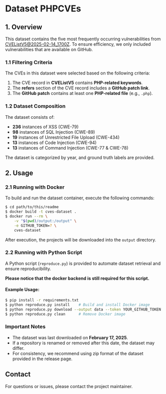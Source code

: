 # Dataset PHPCVEs

## 1. Overview
This dataset contains the five most frequently occurring vulnerabilities from [CVEListV5@2025-02-14_1700Z](https://github.com/CVEProject/cvelistV5). To ensure efficiency, we only included vulnerabilities that are available on GitHub.

### 1.1 Filtering Criteria
The CVEs in this dataset were selected based on the following criteria:
1. The CVE record in **CVEListV5** contains **PHP-related keywords**.
2. The **refers** section of the CVE record includes a **GitHub patch link**.
3. The **GitHub patch** contains at least one **PHP-related file** (e.g., `.php`).

### 1.2 Dataset Composition
The dataset consists of:
- **236** instances of XSS (CWE-79)
- **98** instances of SQL Injection (CWE-89)
- **19** instances of Unrestricted File Upload (CWE-434)
- **13** instances of Code Injection (CWE-94)
- **13** instances of Command Injection (CWE-77 & CWE-78)

The dataset is categorized by year, and ground truth labels are provided.

## 2. Usage

### 2.1 Running with Docker
To build and run the dataset container, execute the following commands:
```sh
$ cd path/to/this/readme
$ docker build -t cves-dataset .
$ docker run --rm \
    -v "$(pwd)/output:/output" \
    -e GITHUB_TOKEN=? \
    cves-dataset
```
After execution, the projects will be downloaded into the `output` directory.

### 2.2 Running with Python Script
A Python script (`reproduce.py`) is provided to automate dataset retrieval and ensure reproducibility. 

**Please notice that the docker backend is still required for this script.**

#### Example Usage:
```sh
$ pip install -r requirements.txt
$ python reproduce.py install    # Build and install Docker image
$ python reproduce.py download --output data --token YOUR_GITHUB_TOKEN   # Download dataset
$ python reproduce.py clean      # Remove Docker image
```

### Important Notes
- The dataset was last downloaded on **February 17, 2025**.
- If a repository is renamed or removed after this date, the dataset may differ.
- For consistency, we recommend using zip format of the dataset provided in the release page.

## Contact
For questions or issues, please contact the project maintainer.